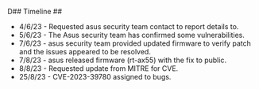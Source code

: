 D## Timeline ##

- 4/6/23 - Requested asus security team contact to report details to.
- 5/6/23 - The Asus security team has confirmed some vulnerabilities.
- 7/6/23 - asus security team provided updated firmware to verify patch and the issues appeared to be resolved.
- 7/8/23 - asus released firmware (rt-ax55) with the fix to public.
- 8/8/23 - Requested update from MITRE for CVE.
- 25/8/23 - CVE-2023-39780 assigned to bugs.
